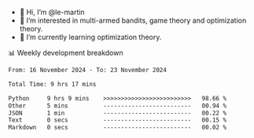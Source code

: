 - 👋 Hi, I’m @le-martin
- 👀 I’m interested in multi-armed bandits, game theory and optimization theory.
- 🌱 I’m currently learning optimization theory.
<!---- 💞️ I’m looking to collaborate on ...
- 📫 How to reach me ...-->

<!---
Tutorial for using WakaTime stats in GitHub profile: https://github.com/athul/waka-readme
-->

📊 Weekly development breakdown
<!--START_SECTION:waka-->

```txt
From: 16 November 2024 - To: 23 November 2024

Total Time: 9 hrs 17 mins

Python     9 hrs 9 mins    >>>>>>>>>>>>>>>>>>>>>>>>>   98.66 %
Other      5 mins          -------------------------   00.94 %
JSON       1 min           -------------------------   00.22 %
Text       0 secs          -------------------------   00.15 %
Markdown   0 secs          -------------------------   00.02 %
```

<!--END_SECTION:waka-->

<!---
le-martin/le-martin is a ✨ special ✨ repository because its `README.md` (this file) appears on your GitHub profile.
You can click the Preview link to take a look at your changes.
--->
